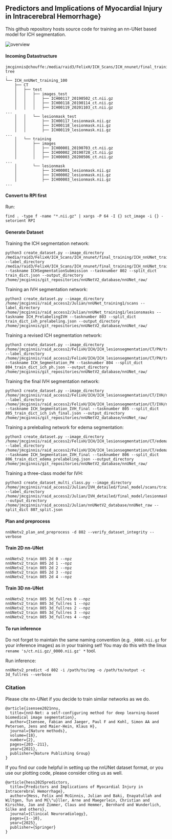 ## Predictors and Implications of Myocardial Injury in Intracerebral Hemorrhage}
This github repository hosts source code for training an nn-UNet based model for ICH segmentation.

![overview](overview.png)



#### Incoming Datastructure

```
jmcginnis@chouffe:/media/raid3/FelixH/ICH_Scans/ICH_nnunet/final_training$ tree
.
└── ICH_nnUNet_training_100
    ├── CT
    │   ├── test
    │   │   ├── images_test
    │   │   │   ├── ICH00117_20190502_ct.nii.gz
    │   │   │   ├── ICH00118_20190114_ct.nii.gz
    │   │   │   ├── ICH00119_20201103_ct.nii.gz
...
    │   │   └── lesionmask_test
    │   │       ├── ICH00117_lesionmask.nii.gz
    │   │       ├── ICH00118_lesionmask.nii.gz
    │   │       ├── ICH00119_lesionmask.nii.gz
...
    │   └── training
    │       ├── images
    │       │   ├── ICH00001_20190703_ct.nii.gz
    │       │   ├── ICH00002_20190728_ct.nii.gz
    │       │   ├── ICH00003_20200506_ct.nii.gz
...
    │       └── lesionmask
    │           ├── ICH00001_lesionmask.nii.gz
    │           ├── ICH00002_lesionmask.nii.gz
    │           ├── ICH00003_lesionmask.nii.gz
...
```

#### Convert to RPI first

Run:

```
find . -type f -name "*.nii.gz" | xargs -P 64 -I {} sct_image -i {} -setorient RPI
```


#### Generate Dataset

Training the ICH segmentation network:
```
python3 create_dataset.py --image_directory /media/raid3/FelixH/ICH_Scans/ICH_nnunet/final_training/ICH_nnUNet_training_100/CT/training/images/ --label_directory /media/raid3/FelixH/ICH_Scans/ICH_nnunet/final_training/ICH_nnUNet_training_100/CT/training/lesionmask/ --taskname ICHSegmentationSubmission --tasknumber 802 --split_dict train_dict.json --output_directory /home/jmcginnis/git_repositories/nnUNetV2_database/nnUNet_raw/
```
Training an IVH segmentation network:
```
python3 create_dataset.py --image_directory /home/jmcginnis/raid_access2/Julian/nnUNet_training1/scans --label_directory /home/jmcginnis/raid_access2/Julian/nnUNet_training1/lesionsmasks --taskname ICH_PrelabelingIVH --tasknumber 803 --split_dict train_dict_ivh_prelabeling.json --output_directory /home/jmcginnis/git_repositories/nnUNetV2_database/nnUNet_raw/
```

Training a revised ICH segmentation network:

```
python3 create_dataset.py --image_directory /home/jmcginnis/raid_access2/FelixH/ICH/ICH_lesionsegmentation/CT/PH/trainingset/scans --label_directory /home/jmcginnis/raid_access2/FelixH/ICH/ICH_lesionsegmentation/CT/PH/trainingset/lesionmasks --taskname ICH_Segmentation_PH --tasknumber 804 --split_dict 804_train_dict_ich_ph.json --output_directory /home/jmcginnis/git_repositories/nnUNetV2_database/nnUNet_raw/
```

Training the final IVH segmentation network:
```
python3 create_dataset.py --image_directory /home/jmcginnis/raid_access2/FelixH/ICH/ICH_lesionsegmentation/CT/IVH/nnUNet_training_100/scans/final_training/nnUNet/training --label_directory  /home/jmcginnis/raid_access2/FelixH/ICH/ICH_lesionsegmentation/CT/IVH/nnUNet_training_100/lesionmasks/final_training/nnUNet/training  --taskname ICH_Segmentation_IVH_final --tasknumber 805 --split_dict 805_train_dict_ich_ivh_final.json --output_directory /home/jmcginnis/git_repositories/nnUNetV2_database/nnUNet_raw/
```

Training a prelebaling network for edema segmentation:
```
python3 create_dataset.py --image_directory /home/jmcginnis/raid_access2/FelixH/ICH/ICH_lesionsegmentation/CT/edema/nnUNet_training_presegmentation/scans --label_directory  /home/jmcginnis/raid_access2/FelixH/ICH/ICH_lesionsegmentation/CT/edema/nnUNet_training_presegmentation/lesionmasks  --taskname ICH_Segmentation_IVH_final --tasknumber 806 --split_dict 806_train_dict_edema_prelabeling.json --output_directory /home/jmcginnis/git_repositories/nnUNetV2_database/nnUNet_raw/
```

Training a three-class model for IVH:
```
python3 create_dataset_multi_class.py --image_directory /home/jmcginnis/raid_access2/Julian/IVH_detailed/final_model/scans/training --label_directory /home/jmcginnis/raid_access2/Julian/IVH_detailed/final_model/lesionmasks/training --output_directory /home/jmcginnis/raid_access2/Julian/nnUNetV2_database/nnUNet_raw --split_dict 807_split.json 
```


#### Plan and preprocess
```
nnUNetv2_plan_and_preprocess -d 802 --verify_dataset_integrity --verbose
```

#### Train 2D nn-UNet
```
nnUNetv2_train 805 2d 0 --npz
nnUNetv2_train 805 2d 1 --npz
nnUNetv2_train 805 2d 2 --npz
nnUNetv2_train 805 2d 3 --npz
nnUNetv2_train 805 2d 4 --npz
```

#### Train 3D nn-UNet
```
nnUNetv2_train 805 3d_fullres 0 --npz
nnUNetv2_train 805 3d_fullres 1 --npz
nnUNetv2_train 805 3d_fullres 2 --npz
nnUNetv2_train 805 3d_fullres 3 --npz
nnUNetv2_train 805 3d_fullres 4 --npz
```

#### To run inference

Do not forget to maintain the same naming convention (e.g. `_0000.nii.gz` for your inference images) as in your training set!
You may do this with the linux `rename 's/ct.nii.gz/_0000.nii.gz' *` tool.

Run inference:
```
nnUNetv2_predict -d 802 -i /path/to/img -o /path/to/output -c 3d_fullres --verbose 
```
### Citation

Please cite nn-UNet if you decide to train similar networks as we do.
```
@article{isensee2021nnu,
  title={nnU-Net: a self-configuring method for deep learning-based biomedical image segmentation},
  author={Isensee, Fabian and Jaeger, Paul F and Kohl, Simon AA and Petersen, Jens and Maier-Hein, Klaus H},
  journal={Nature methods},
  volume={18},
  number={2},
  pages={203--211},
  year={2021},
  publisher={Nature Publishing Group}
}
```

If you find our code helpful in setting up the nnUNet dataset format, or you use our plotting code, please consider citing us as well.

```
@article{hess2025predictors,
  title={Predictors and Implications of Myocardial Injury in Intracerebral Hemorrhage},
  author={Hess, Felix and McGinnis, Julian and Baki, Enayatullah and Wiltgen, Tun and M{\"u}ller, Arne and Maegerlein, Christian and Kirschke, Jan and Zimmer, Claus and Hemmer, Bernhard and Wunderlich, Silke and others},
  journal={Clinical Neuroradiology},
  pages={1--10},
  year={2025},
  publisher={Springer}
}
```




